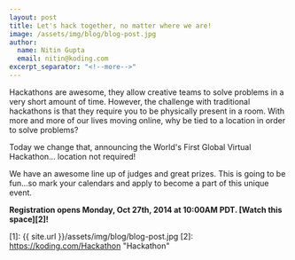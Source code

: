 ```yaml
---
layout: post
title: Let's hack together, no matter where we are!
image: /assets/img/blog/blog-post.jpg
author:
  name: Nitin Gupta
  email: nitin@koding.com
excerpt_separator: "<!--more-->"
---
```


Hackathons are awesome, they allow creative teams to solve problems in a very short amount of time. However, the challenge with traditional hackathons is that they require you to be physically present in a room. With more and more of our lives moving online, why be tied to a location in order to solve problems?

Today we change that, announcing the World's First Global Virtual Hackathon... location not required!
<!--more-->

We have an awesome line up of judges and great prizes. This is going to be fun...so mark your calendars and apply to become a part of this unique event.

**Registration opens Monday, Oct 27th, 2014 at 10:00AM PDT. [Watch this space][2]!**

[1]: {{ site.url }}/assets/img/blog/blog-post.jpg
[2]: https://koding.com/Hackathon "Hackathon"
